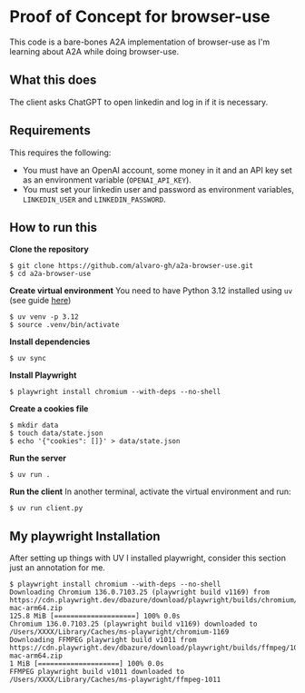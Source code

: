 # Proof of Concept for browser-use

This code is a bare-bones A2A implementation of browser-use as I'm learning about A2A while doing browser-use.

## What this does

The client asks ChatGPT to open linkedin and log in if it is necessary.

## Requirements

This requires the following:

* You must have an OpenAI account, some money in it and an API key set as an environment variable (`OPENAI_API_KEY`).
* You must set your linkedin user and password as environment variables, `LINKEDIN_USER` and `LINKEDIN_PASSWORD`.

## How to run this

**Clone the repository**

```
$ git clone https://github.com/alvaro-gh/a2a-browser-use.git
$ cd a2a-browser-use
```

**Create virtual environment**
You need to have Python 3.12 installed using `uv` (see guide [here](https://docs.astral.sh/uv/guides/install-python/))

```
$ uv venv -p 3.12
$ source .venv/bin/activate
```

**Install dependencies**

```
$ uv sync
```

**Install Playwright**

```
$ playwright install chromium --with-deps --no-shell
```

**Create a cookies file**

```
$ mkdir data
$ touch data/state.json
$ echo '{"cookies": []}' > data/state.json
```

**Run the server**

```
$ uv run .
```

**Run the client**
In another terminal, activate the virtual environment and run:

```
$ uv run client.py
```

## My playwright Installation

After setting up things with UV I installed playwright, consider this section just an annotation for me.

```
$ playwright install chromium --with-deps --no-shell
Downloading Chromium 136.0.7103.25 (playwright build v1169) from https://cdn.playwright.dev/dbazure/download/playwright/builds/chromium/1169/chromium-mac-arm64.zip
125.8 MiB [====================] 100% 0.0s
Chromium 136.0.7103.25 (playwright build v1169) downloaded to /Users/XXXX/Library/Caches/ms-playwright/chromium-1169
Downloading FFMPEG playwright build v1011 from https://cdn.playwright.dev/dbazure/download/playwright/builds/ffmpeg/1011/ffmpeg-mac-arm64.zip
1 MiB [====================] 100% 0.0s
FFMPEG playwright build v1011 downloaded to /Users/XXXX/Library/Caches/ms-playwright/ffmpeg-1011
```